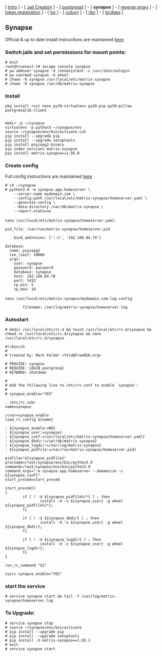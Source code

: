 
[ [Intro](README.md) ] - [ [Jail Creation](1_jail.md) ] - [ [postgresql](2_postgresql.md) ] - [ **synapse** ] - [ [reverse proxy](4_nginx.md) ] - [ [token registration](5_registration.md) ] - [ [tor ](6_tor.md)] - [ [coturn](7_coturn.md) ] - [ [jitsi](8_jitsi.md) ] - [ [bridges](9_bridges.md) ]

## Synapse

Official & up to date install instructions are maintained [here](https://matrix-org.github.io/synapse/latest/setup/installation.html)

### Switch jails and set permissions for mount points:
```
# exit
root@truenas[~]# iocage console synapse
# pw adduser synapse -d /nonexistent -s /usr/sbin/nologin
# pw usermod synapse -G wheel
# chown -R synapse /usr/local/etc/matrix-synapse
# chown -R synapse /var/db/matrix-synapse
```

### Install
```
pkg install rust nano py39-virtualenv py39-pip py39-pillow postgresql16-client


mkdir -p ~/synapse
virtualenv -p python3 ~/synapse/env
source ~/synapse/env/bin/activate.csh
pip install --upgrade pip
pip install --upgrade setuptools
pip install psycopg2-binary
pip index versions matrix-synapse
pip install matrix-synapse==1.95.0
```
### Create config
Full config instructions are maintained [here](https://matrix-org.github.io/synapse/latest/usage/configuration/config_documentation.html)
```
# cd ~/synapse
# python3.9 -m synapse.app.homeserver \
    --server-name mydomain.com \
    --config-path /usr/local/etc/matrix-synapse/homeserver.yaml \
    --generate-config \
    --data-directory /var/db/matrix-synapse \
    --report-stats=no
```
`nano /usr/local/etc/matrix-synapse/homeserver.yaml`:
```
pid_file: /var/run/matrix-synapse/homeserver.pid

    bind_addresses: ['::1', '192.168.84.79']

database:
  name: psycopg2
  txn_limit: 10000
  args:
    user: synapse
    password: password
    database: synapse
    host: 192.168.84.78
    port: 5432
    cp_min: 5
    cp_max: 10
```


`nano /usr/local/etc/matrix-synapse/mydomain.com.log.config`:
```
        filename: /var/log/matrix-synapse/homeserver.log
```


### Autostart
```
# mkdir /usr/local/etc/rc.d && touch /usr/local/etc/rc.d/synapse && chmod +x /usr/local/etc/rc.d/synapse && nano /usr/local/etc/rc.d/synapse
```

```
#!/bin/sh
#
# Created by: Mark Felder <feld@FreeBSD.org>

# PROVIDE: synapse
# REQUIRE: LOGIN postgresql
# KEYWORD: shutdown

#
# Add the following line to /etc/rc.conf to enable `synapse':
#
# synapse_enable="YES"

. /etc/rc.subr
name=synapse

rcvar=synapse_enable
load_rc_config ${name}

: ${synapse_enable:=NO}
: ${synapse_user:=synapse}
: ${synapse_conf:=/usr/local/etc/matrix-synapse/homeserver.yaml}
: ${synapse_dbdir:=/var/db/matrix-synapse}
: ${synapse_logdir:=/var/log/matrix-synapse}
: ${synapse_pidfile:=/var/run/matrix-synapse/homeserver.pid}

pidfile="${synapse_pidfile}"
procname=/root/synapse/env/bin/python3.9
command=/root/synapse/env/bin/python3.9
command_args="-m synapse.app.homeserver --daemonize -c ${synapse_conf}"
start_precmd=start_precmd

start_precmd()
{
        if [ ! -d ${synapse_pidfile%/*} ] ; then
                install -d -o ${synapse_user} -g wheel ${synapse_pidfile%/*};
        fi

        if [ ! -d ${synapse_dbdir} ] ; then
                install -d -o ${synapse_user} -g wheel ${synapse_dbdir};
        fi

        if [ ! -d ${synapse_logdir} ] ; then
                install -d -o ${synapse_user} -g wheel ${synapse_logdir};
        fi
}

run_rc_command "$1"
```
```
sysrc synapse_enable="YES"
```




### start the service 
```
# service synapse start && tail -f /var/log/matrix-synapse/homeserver.log
```
### To Upgrade:
```
# service synapse stop
# source ~/synapse/env/bin/activate
# pip install --upgrade pip
# pip install --upgrade setuptools
# pip install -U matrix-synapse==1.95.1
# exit
# service synapse start
```    
